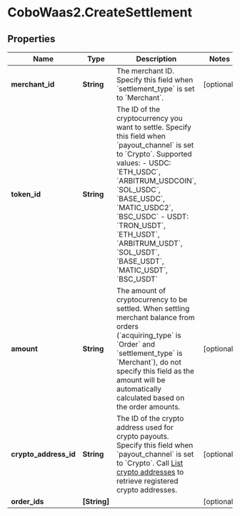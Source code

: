 # CoboWaas2.CreateSettlement

## Properties

Name | Type | Description | Notes
------------ | ------------- | ------------- | -------------
**merchant_id** | **String** | The merchant ID. Specify this field when &#x60;settlement_type&#x60; is set to &#x60;Merchant&#x60;. | [optional] 
**token_id** | **String** | The ID of the cryptocurrency you want to settle. Specify this field when &#x60;payout_channel&#x60; is set to &#x60;Crypto&#x60;. Supported values: - USDC: &#x60;ETH_USDC&#x60;, &#x60;ARBITRUM_USDCOIN&#x60;, &#x60;SOL_USDC&#x60;, &#x60;BASE_USDC&#x60;, &#x60;MATIC_USDC2&#x60;, &#x60;BSC_USDC&#x60; - USDT: &#x60;TRON_USDT&#x60;, &#x60;ETH_USDT&#x60;, &#x60;ARBITRUM_USDT&#x60;, &#x60;SOL_USDT&#x60;, &#x60;BASE_USDT&#x60;, &#x60;MATIC_USDT&#x60;, &#x60;BSC_USDT&#x60;  | 
**amount** | **String** | The amount of cryptocurrency to be settled. When settling merchant balance from orders (&#x60;acquiring_type&#x60; is &#x60;Order&#x60; and &#x60;settlement_type&#x60; is &#x60;Merchant&#x60;), do not specify this field as the amount will be automatically calculated based on the order amounts.  | [optional] 
**crypto_address_id** | **String** | The ID of the crypto address used for crypto payouts. Specify this field when &#x60;payout_channel&#x60; is set to &#x60;Crypto&#x60;.  Call [List crypto addresses](https://www.cobo.com/developers/v2/api-references/payment/list-crypto-addresses) to retrieve registered crypto addresses.  | [optional] 
**order_ids** | **[String]** |  | [optional] 


